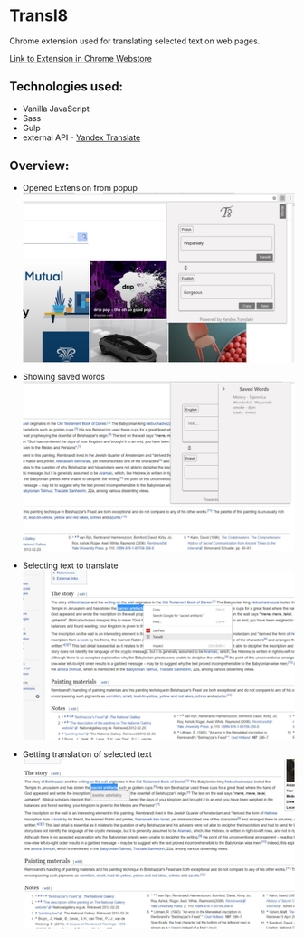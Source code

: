 # Transl8

Chrome extension used for translating selected text on web pages.

[Link to Extension in Chrome Webstore](https://chrome.google.com/webstore/detail/transl8/mnebglacodfobomdkcmagajkhalkodjb?hl=pl)


## Technologies used:

- Vanilla JavaScript
- Sass 
- Gulp
- external API - [Yandex Translate](https://tech.yandex.com/translate/)


## Overview:

- Opened Extension from popup
  ![Popup](./popup.jpg)

- Showing saved words
  ![Saving words](./saved.jpg)

- Selecting text to translate
 ![Selected text to translate](./selected_before.jpg)

- Getting translation of selected text
  ![translated selection](./selected_after.jpg)